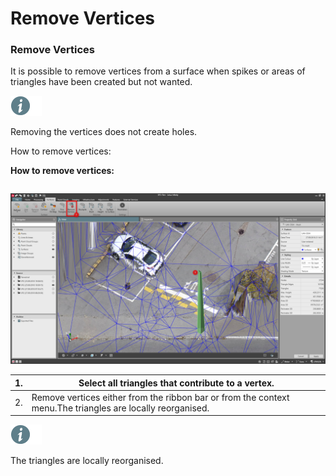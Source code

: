 # Remove Vertices

### Remove Vertices

It is possible to remove vertices from a surface when spikes or areas of triangles have been created but not wanted.

![Image](./data/icons/note.gif)

Removing the vertices does not create holes.

How to remove vertices:

**How to remove vertices:**

|  |  |
| --- | --- |

![Image](graphics/00624424.jpg)

| 1. | Select all triangles that contribute to a vertex. |
| --- | --- |
| 2. | Remove vertices either from the ribbon bar or from the context menu.The triangles are locally reorganised. |

![Image](./data/icons/note.gif)

The triangles are locally reorganised.

